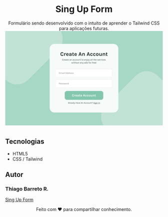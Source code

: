 <h1 align="center">Sing Up Form</h1>

<p align="center">Formulário sendo desenvolvido com o intuito de aprender o Tailwind CSS para aplicações futuras.

<img src="./img/cover.png" align="center"/>

#

## Tecnologias
- HTML5
- CSS / Tailwind

## Autor
### Thiago Barreto R.

[Sing Up Form](https://thiago-barreto.github.io/sing-up-form/)

<p align="center"> Feito com ❤️ para compartilhar conhecimento.</p>
